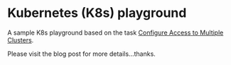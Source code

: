 # Kubernetes (K8s) playground

A sample K8s playground based on the task [Configure Access to Multiple Clusters](https://kubernetes.io/docs/tasks/access-application-cluster/configure-access-multiple-clusters/).

Please visit the blog post []() for more details...thanks.
